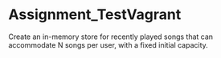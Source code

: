 # Assignment_TestVagrant
Create an in-memory store for recently played songs that can accommodate N songs per user, with a fixed initial capacity.
